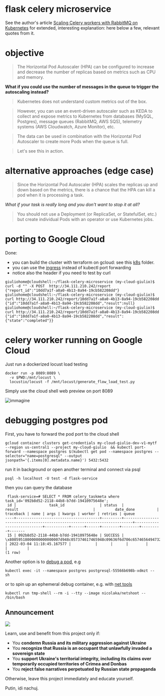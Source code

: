 # flask celery microservice

See the author's article [Scaling Celery workers with RabbitMQ on Kubernetes](https://learnk8s.io/scaling-celery-rabbitmq-kubernetes) for extended, interesting explanation: here below a few, relevant quotes from it.

# objective

> The Horizontal Pod Autoscaler (HPA) can be configured to increase and decrease the number of replicas based on metrics such as CPU and memory.

**What if you could use the number of messages in the queue to trigger the autoscaling instead?**

> Kubernetes does not understand custom metrics out of the box.

> However, you can use an event-driven autoscaler such as KEDA to collect and expose metrics to Kubernetes from databases (MySQL, Postgres), message queues (RabbitMQ, AWS SQS), telemetry systems (AWS Cloudwatch, Azure Monitor), etc.

> The data can be used in combination with the Horizontal Pod Autoscaler to create more Pods when the queue is full.

> Let's see this in action.

# alternative approaches (edge case)

> Since the Horizontal Pod Autoscaler (HPA) scales the replicas up and down based on the metrics, there is a chance that the HPA can kill a pod when it is processing a task.

*What if your task is really long and you don't want to stop it at all?*

> You should not use a Deployment (or ReplicaSet, or StatefulSet, etc.) but create individual Pods with an operator or use Kubernetes jobs.

# porting to Google Cloud

Done:

- you can build the cluster with terraform on gcloud: see this [k8s](https://github.com/giuliohome/gcp-k8s-sql-tf/tree/main/k8s) folder.
- you can use the [ingress](ingress.yaml) instead of kubectl port forwarding 
- notice also the header if you need to test by curl

```
giuliohome@cloudshell:~/flask-celery-microservice (my-cloud-giulio)$ curl -d "" -X POST  http://34.111.210.242/report
{"report_id":"10dd7a1f-a8a0-4b13-8a94-19cb582208dd"}
giuliohome@cloudshell:~/flask-celery-microservice (my-cloud-giulio)$ curl http://34.111.210.242/report/10dd7a1f-a8a0-4b13-8a94-19cb582208dd
{"id":"10dd7a1f-a8a0-4b13-8a94-19cb582208dd","result":null}
giuliohome@cloudshell:~/flask-celery-microservice (my-cloud-giulio)$ curl http://34.111.210.242/report/10dd7a1f-a8a0-4b13-8a94-19cb582208dd
{"id":"10dd7a1f-a8a0-4b13-8a94-19cb582208dd","result":{"state":"completed"}}
```

# celery worker running on Google Cloud

Just run a dockerized locust load testing
```
docker run -p 8089:8089 \
  -v $PWD:/mnt/locust \
  locustio/locust -f /mnt/locust/generate_flow_load_test.py
```

Simply use the cloud shell web preview on port 8089

![immagine](https://user-images.githubusercontent.com/3272563/156769262-f91b740e-f20c-4ad8-9cec-fb730d6c9d40.png)

# debugging postgres pod

First, you have to forward the pod port to the cloud shell
```
gcloud container clusters get-credentials my-cloud-giulio-dev-v1-mytf --region us-central1 --project my-cloud-giulio  && kubectl port-forward --namespace postgres $(kubectl get pod --namespace postgres --selector="name=postgresql" --output jsonpath='{.items[0].metadata.name}') 5432:5432
```
 run it in background or open another terminal and connect via psql

``` 
psql -h localhost -U test -d flask-service
```

then you can query the database
```
 flask-service=# SELECT * FROM celery_taskmeta where task_id='092b8d52-2118-44b8-b7dd-19410975648e';
 id |               task_id                | status  |                                  result                                  |         date_done          | traceback | name | args | kwargs | worker | retries | queue
----+--------------------------------------+---------+--------------------------------------------------------------------------+----------------------------+-----------+------+------+--------+--------+---------+-------
 15 | 092b8d52-2118-44b8-b7dd-19410975648e | SUCCESS | \x80059518000000000000007d948c057374617465948c09636f6d706c6574656494732e | 2022-03-04 11:18:45.167577 |           |      |      |        |        |         |
(1 row)
```

Another option is to [debug a pod](https://kubernetes.io/docs/tasks/debug-application-cluster/debug-running-pod/), e.g

```
kubectl exec -it --namespace postgres postgresql-55566b698b-xdmzt -- sh
```

or to spin up an ephemeral debug container, e.g. with [net tools](https://github.com/nicolaka/netshoot)

```
kubectl run tmp-shell --rm -i --tty --image nicolaka/netshoot -- /bin/bash
```

## Announcement

![](https://github.com/kgrzybek/modular-monolith-with-ddd/raw/master/docs/Images/glory_to_ukraine.jpg)

Learn, use and benefit from this project only if:

- You **condemn Russia and its military aggression against Ukraine**
- You **recognize that Russia is an occupant that unlawfully invaded a sovereign state**
- You **support Ukraine's territorial integrity, including its claims over temporarily occupied territories of Crimea and Donbas**
- You **reject false narratives perpetuated by Russian state propaganda**

Otherwise, leave this project immediately and educate yourself.

Putin, idi nachuj.
